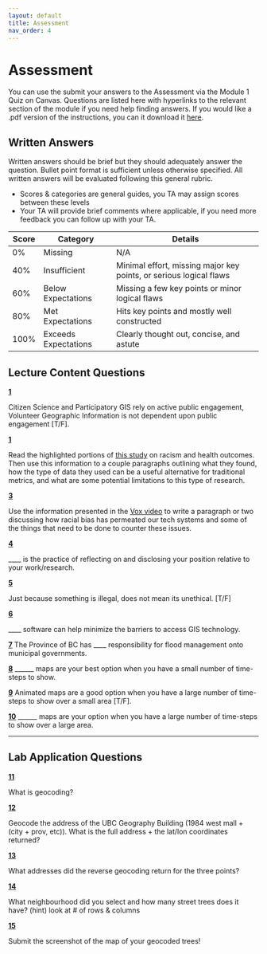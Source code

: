```yaml
---
layout: default
title: Assessment
nav_order: 4
---
```


# Assessment

You can use the submit your answers to the Assessment via the Module 1 Quiz on Canvas.  Questions are listed here with hyperlinks to the relevant section of the module if you need help finding answers.  If you would like a .pdf version of the instructions, you can it download it [here](https://raw.githubusercontent.com/June-Skeeter/Module1_GEOS270/main/docs/Assessment.pdf).


## Written Answers 

Written answers should be brief but they should adequately answer the question.  Bullet point format is sufficient unless otherwise specified.  All written answers will be evaluated following this general rubric.

* Scores & categories are general guides, you TA may assign scores between these levels
* Your TA will provide brief comments where applicable, if you need more feedback you can follow up with your TA.

|Score|      Category      |                             Details                              |
|-----|--------------------|------------------------------------------------------------------|
|0%   |Missing             |N/A                                                               |
|40%  |Insufficient        |Minimal effort, missing major key points, or serious logical flaws|
|60%  |Below Expectations  |Missing a few key points or minor logical flaws                   |
|80%  |Met Expectations    |Hits key points and mostly well constructed                       |
|100% |Exceeds Expectations|Clearly thought out, concise, and astute                          |

## Lecture Content Questions

[**1**](Contnet_Part1.md)

Citizen Science and Participatory GIS rely on active public engagement, Volunteer Geographic Information is not dependent upon public engagement [T/F].

[**1**](Contnet_Part1.md)

Read the highlighted portions of [this study](content/Chae_et_al_2015.pdf) on racism and health outcomes.  Then use this information to a couple paragraphs outlining what they found, how the type of data they used can be a useful alternative for traditional metrics, and what are some potential limitations to this type of research.



[**3**](Contnet_Part2.md#WC2)


Use the information presented in the [Vox video](https://www.youtube.com/embed/Ok5sKLXqynQ) to write a paragraph or two discussing how racial bias has permeated our tech systems and some of the things that need to be done to counter these issues.


[**4**](Contnet_Part2.md)

____ is the practice of reflecting on and disclosing your position relative to your work/research. 

[**5**](Contnet_Part2.md)

Just because something is illegal, does not mean its unethical. [T/F]

[**6**](Contnet_Part2.md)

____ software can help minimize the barriers to access GIS technology.


[**7**](Contnet_Part3.md)
The Province of BC has ____ responsibility for flood management onto municipal governments. 


[**8**](Contnet_Part4.md)
______ maps are your best option when you have a small number of time-steps to show.


[**9**](Contnet_Part4.md)
Animated maps are a good option when you have a large number of time-steps to show over a small area [T/F].


[**10**](Contnet_Part4.md)
______ maps are your option when you have a large number of time-steps to show over a large area.


---

## Lab Application Questions

[**11**](Application.md)

What is geocoding?


[**12**](Application_Part1.md)

Geocode the address of the UBC Geography Building (1984 west mall + (city + prov, etc)).  What is the full address + the lat/lon coordinates returned?

[**13**](Application_Part1.md)

What addresses did the reverse geocoding return for the three points?


[**14**](Application_Part1.md)

What neighbourhood did you select and how many street trees does it have? (hint) look at # of rows & columns


[**15**](Application_Part1.md)

Submit the screenshot of the map of your geocoded trees!


